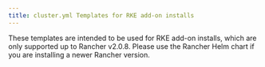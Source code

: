 ```yaml
---
title: cluster.yml Templates for RKE add-on installs
---
```


These templates are intended to be used for RKE add-on installs, which are only supported up to Rancher v2.0.8. Please use the Rancher Helm chart if you are installing a newer Rancher version.